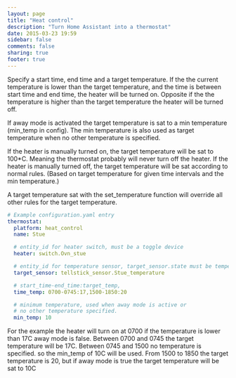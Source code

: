 ```yaml
---
layout: page
title: "Heat control"
description: "Turn Home Assistant into a thermostat"
date: 2015-03-23 19:59
sidebar: false
comments: false
sharing: true
footer: true
---
```


Specify a start time, end time and a target temperature.
If the the current temperature is lower than the target temperature,
and the time is between start time and end time, the heater will
be turned on. Opposite if the the temperature is higher than the
target temperature the heater will be turned off.

If away mode is activated the target temperature is sat to a min
temperature (min_temp in config). The min temperature is also used
as target temperature when no other temperature is specified.

If the heater is manually turned on, the target temperature will
be sat to 100*C. Meaning
the thermostat probably will never turn off the heater.
If the heater is manually turned off, the target temperature will
be sat according to normal rules. (Based on target temperature
for given time intervals and the min temperature.)

A target temperature sat with the set_temperature function will
override all other rules for the target temperature.

```yaml
# Example configuration.yaml entry
thermostat:
  platform: heat_control
  name: Stue

  # entity_id for heater switch, must be a toggle device
  heater: switch.Ovn_stue

  # entity_id for temperature sensor, target_sensor.state must be temperature
  target_sensor: tellstick_sensor.Stue_temperature

  # start_time-end_time:target_temp,
  time_temp: 0700-0745:17,1500-1850:20

  # minimum temperature, used when away mode is active or
  # no other temperature specified.
  min_temp: 10
```

For the example the heater will turn on at 0700 if the temperature
is lower than 17C away mode is false. Between 0700 and 0745 the
target temperature will be 17C. Between 0745 and 1500 no temperature
is specified. so the min_temp of 10C will be used. From 1500 to 1850
the target temperature is 20, but if away mode is true the target
temperature will be sat to 10C
